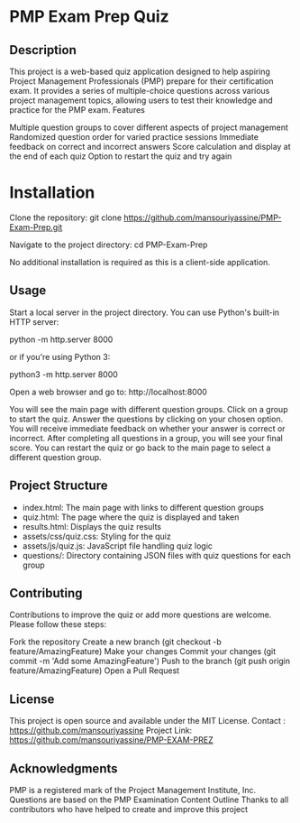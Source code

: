# PMP Exam Prep Quiz
## Description

This project is a web-based quiz application designed to help aspiring Project Management Professionals (PMP) prepare for their certification exam. It provides a series of multiple-choice questions across various project management topics, allowing users to test their knowledge and practice for the PMP exam.
Features

Multiple question groups to cover different aspects of project management
Randomized question order for varied practice sessions
Immediate feedback on correct and incorrect answers
Score calculation and display at the end of each quiz
Option to restart the quiz and try again

# Installation

Clone the repository:
git clone https://github.com/mansouriyassine/PMP-Exam-Prep.git

Navigate to the project directory:
cd PMP-Exam-Prep

No additional installation is required as this is a client-side application.

## Usage

Start a local server in the project directory. You can use Python's built-in HTTP server:

python -m http.server 8000

or if you're using Python 3:

python3 -m http.server 8000

Open a web browser and go to:
http://localhost:8000

You will see the main page with different question groups. Click on a group to start the quiz.
Answer the questions by clicking on your chosen option. You will receive immediate feedback on whether your answer is correct or incorrect.
After completing all questions in a group, you will see your final score.
You can restart the quiz or go back to the main page to select a different question group.

## Project Structure

- index.html: The main page with links to different question groups
- quiz.html: The page where the quiz is displayed and taken
- results.html: Displays the quiz results
- assets/css/quiz.css: Styling for the quiz
- assets/js/quiz.js: JavaScript file handling quiz logic
- questions/: Directory containing JSON files with quiz questions for each group

## Contributing
Contributions to improve the quiz or add more questions are welcome. Please follow these steps:

Fork the repository
Create a new branch (git checkout -b feature/AmazingFeature)
Make your changes
Commit your changes (git commit -m 'Add some AmazingFeature')
Push to the branch (git push origin feature/AmazingFeature)
Open a Pull Request

## License
This project is open source and available under the MIT License.
Contact : https://github.com/mansouriyassine
Project Link: https://github.com/mansouriyassine/PMP-EXAM-PREZ

## Acknowledgments

PMP is a registered mark of the Project Management Institute, Inc.
Questions are based on the PMP Examination Content Outline
Thanks to all contributors who have helped to create and improve this project